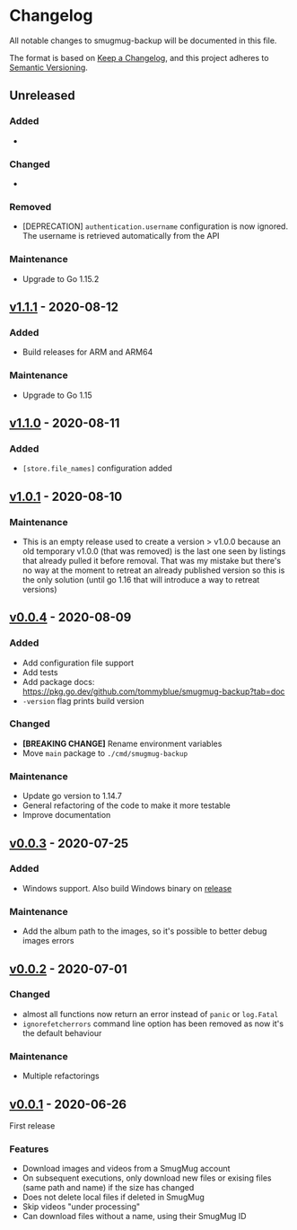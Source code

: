 # Changelog

All notable changes to smugmug-backup will be documented in this file.

The format is based on [Keep a Changelog](https://keepachangelog.com/en/1.0.0/),
and this project adheres to [Semantic Versioning](https://semver.org/spec/v2.0.0.html).

## Unreleased

### Added

- 

### Changed

- 

### Removed

- [DEPRECATION] `authentication.username` configuration is now ignored. The username is retrieved automatically from the API

### Maintenance

- Upgrade to Go 1.15.2

## [v1.1.1](https://github.com/tommyblue/smugmug-backup/tree/v1.1.1) - 2020-08-12

### Added

- Build releases for ARM and ARM64

### Maintenance

- Upgrade to Go 1.15

## [v1.1.0](https://github.com/tommyblue/smugmug-backup/tree/v1.1.0) - 2020-08-11

### Added

- `[store.file_names]` configuration added

## [v1.0.1](https://github.com/tommyblue/smugmug-backup/tree/v1.0.1) - 2020-08-10

### Maintenance

- This is an empty release used to create a version > v1.0.0 because an old temporary v1.0.0
  (that was removed) is the last one seen by listings that already pulled it before removal.
  That was my mistake but there's no way at the moment to retreat an already published version
  so this is the only solution (until go 1.16 that will introduce a way to retreat versions)

## [v0.0.4](https://github.com/tommyblue/smugmug-backup/tree/v0.0.4) - 2020-08-09

### Added

- Add configuration file support
- Add tests
- Add package docs: https://pkg.go.dev/github.com/tommyblue/smugmug-backup?tab=doc
- `-version` flag prints build version

### Changed

- **[BREAKING CHANGE]** Rename environment variables
- Move `main` package to `./cmd/smugmug-backup`

### Maintenance

- Update go version to 1.14.7
- General refactoring of the code to make it more testable
- Improve documentation

## [v0.0.3](https://github.com/tommyblue/smugmug-backup/tree/v0.0.3) - 2020-07-25

### Added

- Windows support. Also build Windows binary on [release](https://github.com/tommyblue/smugmug-backup/releases)

### Maintenance

- Add the album path to the images, so it's possible to better debug images errors

## [v0.0.2](https://github.com/tommyblue/smugmug-backup/tree/v0.0.2) - 2020-07-01

### Changed

- almost all functions now return an error instead of `panic` or `log.Fatal`
- `ignorefetcherrors` command line option has been removed as now it's the default behaviour

### Maintenance

- Multiple refactorings

## [v0.0.1](https://github.com/tommyblue/smugmug-backup/tree/v0.0.1) - 2020-06-26

First release

### Features

- Download images and videos from a SmugMug account
- On subsequent executions, only download new files or exising files (same path and name) if the size has changed
- Does not delete local files if deleted in SmugMug
- Skip videos "under processing"
- Can download files without a name, using their SmugMug ID
